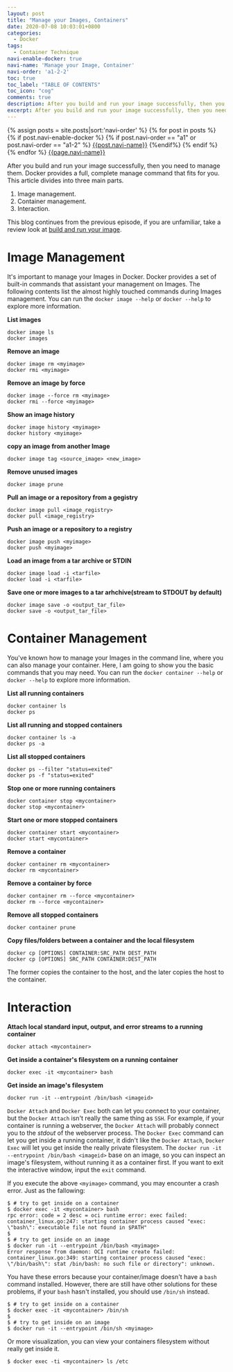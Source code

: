 ```yaml
---
layout: post
title: "Manage your Images, Containers"
date: 2020-07-08 10:03:01+0800
categories:
  - Docker
tags:
  - Container Technique
navi-enable-docker: true
navi-name: 'Manage your Image, Container'
navi-order: 'a1-2-2'
toc: true
toc_label: "TABLE OF CONTENTS"
toc_icon: "cog"
comments: true
description: After you build and run your image successfully, then you need to manage them. Docker provides a full, complete manage command that fits for you. This article divides into three main parts.It's important to manage your Images in Docker. Docker provides a set of built-in commands that assistant your management on Images.
excerpt: After you build and run your image successfully, then you need to manage them. Docker provides a full, complete manage command that fits for you. This article divides into three main parts.It's important to manage your Images in Docker. Docker provides a set of built-in commands that assistant your management on Images.
---
```

<!--navigation bar-->
<div class='navi-link-container'>
  {% assign posts = site.posts|sort:'navi-order' %}
  {% for post in posts %}
    {% if post.navi-enable-docker %}
        {% if post.navi-order == "a1" or
              post.navi-order == "a1-2"
        %}
            <a href="{{ site.baseurl }}{{ post.url }}" class='navi-link'>{{post.navi-name}}</a>
        {%endif%}
    {% endif %}
  {% endfor %}
<a class='navi-link' href="">{{page.navi-name}}</a>
</div>
<!--navigation bar-->

After you build and run your image successfully, then you need to manage them. Docker provides a full, complete manage command that fits for you. This article divides into three main parts.
1. Image management.
2. Container management.
3. Interaction.

This blog continues from the previous episode, if you are unfamiliar, take a review look at [build and run your image][1].

# Image Management
It's important to manage your Images in Docker. Docker provides a set of built-in commands that assistant your management on Images. The following contents list the almost highly touched commands during Images management. You can run the `docker image --help` or `docker --help` to explore more information.

**List images**
```
docker image ls
docker images
```

**Remove an image**
```
docker image rm <myimage>
docker rmi <myimage>
```

**Remove an image by force**
```
docker image --force rm <myimage>
docker rmi --force <myimage>
```

**Show an image history**
```
docker image history <myimage>
docker history <myimage>
```

**copy an image from another Image**
```
docker image tag <source_image> <new_image>
```

**Remove unused images**
```
docker image prune
```

**Pull an image or a repository from a gegistry**
```
docker image pull <image_registry>
docker pull <image_registry>
```

**Push an image or a repository to a registry**
```
docker image push <myimage>
docker push <myimage>
```

**Load an image from a tar archive or STDIN**
```
docker image load -i <tarfile>
docker load -i <tarfile>
```

**Save one or more images to a tar arhchive(stream to STDOUT by default)**
```
docker image save -o <output_tar_file>
docker save -o <output_tar_file>
```

<script src="https://gist.github.com/voltwu/873862bb48acfb48e87455a7419f5e5f.js"></script>

# Container Management
You've known how to manage your Images in the command line, where you can also manage your container. Here, I am going to show you the basic commands that you may need. You can run the `docker container --help` or `docker --help` to explore more information.

**List all running containers**
```
docker container ls
docker ps
```
**List all running and stopped containers**
```
docker container ls -a
docker ps -a
```
**List all stopped containers**
```
docker ps --filter "status=exited"
docker ps -f "status=exited"
```

**Stop one or more running containers**
```
docker container stop <mycontainer>
docker stop <mycontainer>
```
**Start one or more stopped containers**
```
docker container start <mycontainer>
docker start <mycontainer>
```

**Remove a container**
```
docker container rm <mycontainer>
docker rm <mycontainer>
```
**Remove a container by force**
```
docker container rm --force <mycontainer>
docker rm --force <mycontainer>
```
**Remove all stopped containers**
```
docker container prune
```

**Copy files/folders between a container and the local filesystem**
```
docker cp [OPTIONS] CONTAINER:SRC_PATH DEST_PATH
docker cp [OPTIONS] SRC_PATH CONTAINER:DEST_PATH
```
The former copies the container to the host, and the later copies the host to the container.

# Interaction

**Attach local standard input, output, and error streams to a running container**
```
docker attach <mycontainer>
```

**Get inside a container's filesystem on a running container**
```
docker exec -it <mycontainer> bash
```

**Get inside an image's filesystem**
```
docker run -it --entrypoint /bin/bash <imageid>
```

`Docker Attach` and `Docker Exec` both can let you connect to your container, but the `Docker Attach` isn't really the same thing as `SSH`.  For example, if your container is running a webserver, the `Docker Attach` will probably connect you to the *stdout* of the webserver process.  The `Docker Exec` command can let you get inside a running container, it didn't like the `Docker Attach`, `Docker Exec` will let you get inside the really private filesystem. The  `docker run -it --entrypoint /bin/bash <imageid>` base on an image, so you can inspect an image's filesystem, without running it as a container first. If you want to exit the interactive window, input the `exit` command.

If you execute the above `<myimage>` command, you may encounter a crash error. Just as the fallowing:
```CMD
$ # try to get inside on a container
$ docker exec -it <mycontainer> bash
rpc error: code = 2 desc = oci runtime error: exec failed: container_linux.go:247: starting container process caused "exec: \"bash\": executable file not found in $PATH"
$ 
$ # try to get inside on an image
$ docker run -it --entrypoint /bin/bash <myimage>
Error response from daemon: OCI runtime create failed: container_linux.go:349: starting container process caused "exec: \"/bin/bash\": stat /bin/bash: no such file or directory": unknown.
```
You have these errors because your container/image doesn't have a `bash` command installed. However, there are still have other solutions for these problems, if your `bash` hasn't installed, you should use `/bin/sh` instead.
```
$ # try to get inside on a container
$ docker exec -it <mycontainer> /bin/sh
$ 
$ # try to get inside on an image
$ docker run -it --entrypoint /bin/sh <myimage>
```
Or more visualization, you can view your containers filesystem without really get inside it.
```
$ docker exec -ti <mycontainer> ls /etc
```




[1]: /blog/docker/2020/07/08/build-and-run-your-image
